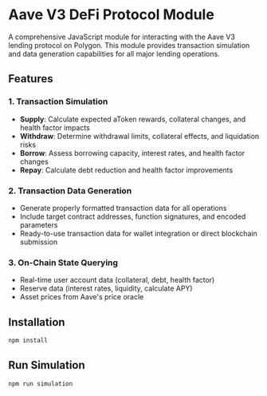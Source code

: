 # Aave V3 DeFi Protocol Module

A comprehensive JavaScript module for interacting with the Aave V3 lending protocol on Polygon. This module provides transaction simulation and data generation capabilities for all major lending operations.

## Features

### 1. Transaction Simulation
- **Supply**: Calculate expected aToken rewards, collateral changes, and health factor impacts
- **Withdraw**: Determine withdrawal limits, collateral effects, and liquidation risks
- **Borrow**: Assess borrowing capacity, interest rates, and health factor changes
- **Repay**: Calculate debt reduction and health factor improvements

### 2. Transaction Data Generation
- Generate properly formatted transaction data for all operations
- Include target contract addresses, function signatures, and encoded parameters
- Ready-to-use transaction data for wallet integration or direct blockchain submission

### 3. On-Chain State Querying
- Real-time user account data (collateral, debt, health factor)
- Reserve data (interest rates, liquidity, calculate APY)
- Asset prices from Aave's price oracle

## Installation

```bash
npm install
```

## Run Simulation

```bash
npm run simulation
```
